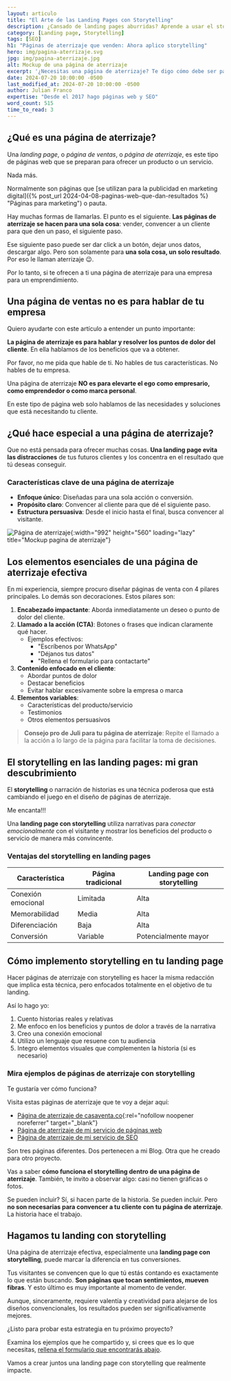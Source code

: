 ```yaml
---
layout: articulo
title: "El Arte de las Landing Pages con Storytelling"
description: ¿Cansado de landing pages aburridas? Aprende a usar el storytelling para crear páginas que conecten emocionalmente y vendan más. Ejemplos reales.
category: [Landing page, Storytelling]
tags: [SEO]
h1: "Páginas de aterrizaje que venden: Ahora aplico storytelling"
hero: img/pagina-aterrizaje.svg
jpg: img/pagina-aterrizaje.jpg
alt: Mockup de una página de aterrizaje
excerpt: '¿Necesitas una página de aterrizaje? Te digo cómo debe ser para que funcione bien.'
date: 2024-07-20 10:00:00 -0500
last_modified_at: 2024-07-20 10:00:00 -0500
author: Julian Franco
expertise: "Desde el 2017 hago páginas web y SEO"
word_count: 515
time_to_read: 3
---
```

## ¿Qué es una página de aterrizaje?

Una *landing page*, o *página de ventas*, o *página de aterrizaje*, es este tipo de páginas web que se preparan para ofrecer un producto o un servicio.

Nada más.

Normalmente son páginas que [se utilizan para la publicidad en marketing digital]({% post_url 2024-04-08-paginas-web-que-dan-resultados %} "Páginas para marketing") o pauta.

Hay muchas formas de llamarlas. El punto es el siguiente. **Las páginas de aterrizaje se hacen para una sola cosa**: vender, convencer a un cliente para que den un paso, el siguiente paso.

Ese siguiente paso puede ser dar click a un botón, dejar unos datos, descargar algo. Pero son solamente para **una sola cosa, un solo resultado**. Por eso le llaman aterrizaje 😉.

Por lo tanto, si te ofrecen a ti una página de aterrizaje para una empresa para un emprendimiento.

## Una página de ventas no es para hablar de tu empresa

Quiero ayudarte con este artículo a entender un punto importante:

**La página de aterrizaje es para hablar y resolver los puntos de dolor del cliente**. En ella hablamos de los beneficios que va a obtener.

Por favor, no me pida que hable de ti. No hables de tus características. No hables de tu empresa.

Una página de aterrizaje **NO es para elevarte el ego como empresario, como emprendedor o como marca personal**.

En este tipo de página web solo hablamos de las necesidades y soluciones que está necesitando tu cliente.

## ¿Qué hace especial a una página de aterrizaje?

Que no está pensada para ofrecer muchas cosas. **Una landing page evita las distracciones** de tus futuros clientes y los concentra en el resultado que tú deseas conseguir.

### Características clave de una página de aterrizaje

- **Enfoque único**: Diseñadas para una sola acción o conversión.
- **Propósito claro**: Convencer al cliente para que dé el siguiente paso.
- **Estructura persuasiva**: Desde el inicio hasta el final, busca convencer al visitante.

![Página de aterrizaje]({{'img/pagina-aterrizaje.webp'|relative_url}} "Mockup de una página de aterrizaje"){:width="992" height="560" loading="lazy" title="Mockup pagina de aterrizaje"}

## Los elementos esenciales de una página de aterrizaje efectiva

En mi experiencia, siempre procuro diseñar páginas de venta con 4 pilares principales. Lo demás son decoraciones. Estos pilares son:

1. **Encabezado impactante**: Aborda inmediatamente un deseo o punto de dolor del cliente.
2. **Llamado a la acción (CTA)**: Botones o frases que indican claramente qué hacer.
   - Ejemplos efectivos:
     - "Escríbenos por WhatsApp"
     - "Déjanos tus datos"
     - "Rellena el formulario para contactarte"
3. **Contenido enfocado en el cliente**:
   - Abordar puntos de dolor
   - Destacar beneficios
   - Evitar hablar excesivamente sobre la empresa o marca
4. **Elementos variables**:
   - Características del producto/servicio
   - Testimonios
   - Otros elementos persuasivos

> **Consejo pro de Juli para tu página de aterrizaje**: Repite el llamado a la acción a lo largo de la página para facilitar la toma de decisiones.

## El storytelling en las landing pages: mi gran descubrimiento

El **storytelling** o narración de historias es una técnica poderosa que está cambiando el juego en el diseño de páginas de aterrizaje.

Me encanta!!!

Una **landing page con storytelling** utiliza narrativas para *conectar emocionalmente* con el visitante y mostrar los beneficios del producto o servicio de manera más convincente.

### Ventajas del storytelling en landing pages

| Característica | Página tradicional | Landing page con storytelling |
|----------------|---------------------|-------------------------------|
| Conexión emocional | Limitada | Alta |
| Memorabilidad | Media | Alta |
| Diferenciación | Baja | Alta |
| Conversión | Variable | Potencialmente mayor |

## Cómo implemento storytelling en tu landing page

Hacer páginas de aterrizaje con storytelling es hacer la misma redacción que implica esta técnica, pero enfocados totalmente en el objetivo de tu landing.

Así lo hago yo:

1. Cuento historias reales y relativas
2. Me enfoco en los beneficios y puntos de dolor a través de la narrativa
3. Creo una conexión emocional
4. Utilizo un lenguaje que resuene con tu audiencia
5. Integro elementos visuales que complementen la historia (si es necesario)

### Mira ejemplos de páginas de aterrizaje con storytelling

Te gustaría ver cómo funciona?

Visita estas páginas de aterrizaje que te voy a dejar aquí:

- [Página de aterrizaje de casaventa.co](https://casaventa.co){:rel="nofollow noopener noreferrer" target="_blank"}
- [Página de aterrizaje de mi servicio de páginas web]({{'desarrollo-paginas-web'|relative_url}} "Servicio de desarrollo de páginas web")
- [Página de aterrizaje de mi servicio de SEO]({{'servicio-seo'|relative_url}} "Servicio de SEO")

Son tres páginas diferentes. Dos pertenecen a mi Blog. Otra que he creado para otro proyecto.

Vas a saber **cómo funciona el storytelling dentro de una página de aterrizaje**. También, te invito a observar algo: casi no tienen gráficas o fotos.

Se pueden incluir? Sí, si hacen parte de la historia. Se pueden incluir. Pero **no son necesarias para convencer a tu cliente con tu página de aterrizaje**. La historia hace el trabajo.

## Hagamos tu landing con storytelling

Una página de aterrizaje efectiva, especialmente una **landing page con storytelling**, puede marcar la diferencia en tus conversiones.

Tus visitantes se convencen que lo que tú estás contando es exactamente lo que están buscando. **Son páginas que tocan sentimientos, mueven fibras**. Y esto último es muy importante al momento de vender.

Aunque, sinceramente, requiere valentía y creatividad para alejarse de los diseños convencionales, los resultados pueden ser significativamente mejores.

¿Listo para probar esta estrategia en tu próximo proyecto?

Examina los ejemplos que he compartido y, si crees que es lo que necesitas, [rellena el formulario que encontrarás abajo](#cta).

Vamos a crear juntos una landing page con storytelling que realmente impacte.

